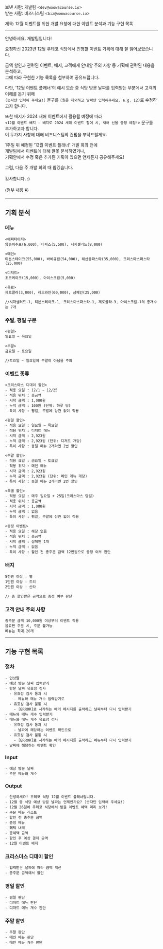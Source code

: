 보낸 사람: 개발팀 <`dev@woowacourse.io`>
<br>
받는 사람: 비즈니스팀 <`biz@woowacourse.io`>

제목:  12월 이벤트를 위한 개발 요청에 대한 이벤트 분석과 기능 구현 목록
***
안녕하세요. 개발팀입니다!

요청하신 2023년 12월 우테코 식당에서 진행할 이벤트 기획에 대해 잘 읽어보았습니다.

금액 할인과 관련된 이벤트, 배지, 고객에게 안내할 주의 사항 등 기획에 관련된 내용을 분석하고,<br>
그에 따라 구현한 기능 목록을 첨부하여 공유드립니다.

다만, '12월 이벤트 플래너'의 예시 모습 중 식당 방문 날짜를 입력받는 부분에서 고객의 이해를 돕기 위해 <br>
`(숫자만 입력해 주세요!)` 문구를 `(월은 제외하고 날짜만 입력해주세요. e.g. 12)`로 수정하고자 합니다.<br>

또한 배지가 2024 새해 이벤트에서 활용될 예정에 따라<br>
`<12월 이벤트 배지 - 배지로 2024 새해 이벤트 참여 시, 새해 선물 증정 예정!>` 문구를 추가하고자 합니다.<br>
이 두가지 사항에 대해 비즈니스팀의 컨펌을 부탁드릴게요.

1주일 뒤 예정된 '12월 이벤트 플래너' 개발 회의 전에<br> 
개발팀에서 이벤트에 대해 잘못 분석하였거나,<br>
기획안에서 수정 혹은 추가된 기획이 있으면 언제든지 공유해주세요!

그럼, 다음 주 개발 회의 때 뵙겠습니다.<br>
<br>
감사합니다. :)<br>
<br>
(첨부 내용 ⬇️)
***


## 기획 분석
### 메뉴
```
<애피타이저>
양송이수프(6,000), 타파스(5,500), 시저샐러드(8,000)

<메인>
티본스테이크(55,000), 바비큐립(54,000), 해산물파스타(35,000), 크리스마스파스타(25,000)

<디저트>
초코케이크(15,000), 아이스크림(5,000)

<음료>
제로콜라(3,000), 레드와인(60,000), 샴페인(25,000)

//시저샐러드-1, 티본스테이크-1, 크리스마스파스타-1, 제로콜라-3, 아이스크림-1의 총개수는 7개
```
### 주말, 평일 구분
```
<평일>
일요일 ~ 목요일

<주말>
금요일 ~ 토요일

//토요일 ~ 일요일이 주말이 아님을 주의
```
### 이벤트 종류
```
<크리스마스 디데이 할인>
- 적용 요일 : 12/1 ~ 12/25
- 적용 위치 : 총금액
- 시작 금액 : 1,000원
- 누적 금액 : 100원 (단위: 하루 당)
- 특이 사항 : 평일, 주말에 상관 없이 적용

<평일 할인>
- 적용 요일 : 일요일 ~ 목요일
- 적용 위치 : 디저트 메뉴
- 시작 금액 : 2,023원
- 누적 금액 : 2,023원 (단위: 디저트 개당)
- 특이 사항 : 동일 메뉴 2개라면 2번 할인

<주말 할인>
- 적용 요일 : 금요일 ~ 토요일
- 적용 위치 : 메인 메뉴
- 시작 금액 : 2,023원
- 누적 금액 : 2,023원 (단위: 메인 메뉴 개당)
- 특이 사항 : 동일 메뉴 2개라면 2번 할인

<특별 할인>
- 적용 요일 : 매주 일요일 + 25일(크리스마스 당일)
- 적용 위치 : 총금액
- 시작 금액 : 1,000원
- 누적 금액 : 없음
- 특이 사항 : 평일, 주말에 상관 없이 적용

<증정 이벤트>
- 적용 요일 : 해당 없음
- 적용 위치 : 총금액
- 시작 금액 : 샴페인 1개
- 누적 금액 : 없음
- 특이 사항 : 할인 전 총주문 금액 12만원으로 증정 여부 판단
```
### 배지
```
5천원 이상 : 별
1만원 이상 : 트리
2만원 이상 : 산타

// 총 할인받은 금액으로 증정 여부 판단
```
### 고객 안내 주의 사항
```
총주문 금액 10,000원 이상부터 이벤트 적용
음료만 주문 시, 주문 불가능
메뉴는 최대 20개
```
***
## 기능 구현 목록
### 절차
```
- 인삿말
- 예상 방문 날짜 입력받기
- 방문 날짜 유효성 검사
  - 유효성 검사 통과 시
    - 메뉴와 메뉴 개수 입력받기로
  - 유효성 검사 불통 시
    - [ERROR]로 시작하는 에러 메시지를 출력하고 날짜부터 다시 입력받기
- 메뉴와 메뉴 개수 입력받기
- 메뉴와 메뉴 개수 유효성 검사
  - 유효성 검사 통과 시
    - 날짜에 해당하는 이벤트 확인으로  
  - 유효성 검사 불통 시
    - [ERROR]로 시작하는 에러 메시지를 출력하고 메뉴부터 다시 입력받기
- 날짜에 해당하는 이벤트 확인
```
### Input
```
- 예상 방문 날짜
- 주문 메뉴와 개수
```
### Output
```
- 안녕하세요! 우테코 식당 12월 이벤트 플래너입니다.
- 12월 중 식당 예상 방문 날짜는 언제인가요? (숫자만 입력해 주세요!)
- 12월 26일에 우테코 식당에서 받을 이벤트 혜택 미리 보기!
- 주문 메뉴 리스트
- 할인 전 총주문 금액
- 증정 메뉴
- 혜택 내역
- 총혜택 금액
- 할인 후 예상 결제 금액
- 12월 이벤트 배지
```
### 크리스마스 디데이 할인
```
- 입력받은 날짜에 따라 금액 계산
- 총주문 금액에서 할인
```
### 평일 할인
```
- 평일 판단
- 디저트 메뉴 판단
- 디저트 메뉴 개수 판단
```
### 주말 할인
```
- 주말 판단
- 메인 메뉴 판단
- 메인 메뉴 개수 판단
```
